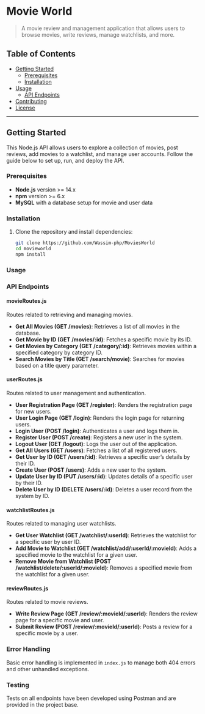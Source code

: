 # Movie World

> A movie review and management application that allows users to browse movies, write reviews, manage watchlists, and more.

## Table of Contents

- [Getting Started](#getting-started)
  - [Prerequisites](#prerequisites)
  - [Installation](#installation)
- [Usage](#usage)
  - [API Endpoints](#api-endpoints)
- [Contributing](#contributing)
- [License](#license)

---

## Getting Started

This Node.js API allows users to explore a collection of movies, post reviews, add movies to a watchlist, and manage user accounts. Follow the guide below to set up, run, and deploy the API.

### Prerequisites

- **Node.js** version >= 14.x
- **npm** version >= 6.x
- **MySQL** with a database setup for movie and user data

### Installation

1. Clone the repository and install dependencies:
   ```bash
   git clone https://github.com/Wassim-php/MoviesWorld
   cd movieworld
   npm install
   ```

### Usage

### API Endpoints

#### movieRoutes.js
Routes related to retrieving and managing movies.

- **Get All Movies (GET /movies)**: Retrieves a list of all movies in the database.
- **Get Movie by ID (GET /movies/:id)**: Fetches a specific movie by its ID.
- **Get Movies by Category (GET /category/:id)**: Retrieves movies within a specified category by category ID.
- **Search Movies by Title (GET /search/movie)**: Searches for movies based on a title query parameter.

#### userRoutes.js
Routes related to user management and authentication.

- **User Registration Page (GET /register)**: Renders the registration page for new users.
- **User Login Page (GET /login)**: Renders the login page for returning users.
- **Login User (POST /login)**: Authenticates a user and logs them in.
- **Register User (POST /create)**: Registers a new user in the system.
- **Logout User (GET /logout)**: Logs the user out of the application.
- **Get All Users (GET /users)**: Fetches a list of all registered users.
- **Get User by ID (GET /users/:id)**: Retrieves a specific user’s details by their ID.
- **Create User (POST /users)**: Adds a new user to the system.
- **Update User by ID (PUT /users/:id)**: Updates details of a specific user by their ID.
- **Delete User by ID (DELETE /users/:id)**: Deletes a user record from the system by ID.

#### watchlistRoutes.js
Routes related to managing user watchlists.

- **Get User Watchlist (GET /watchlist/:userId)**: Retrieves the watchlist for a specific user by user ID.
- **Add Movie to Watchlist (GET /watchlist/add/:userId/:movieId)**: Adds a specified movie to the watchlist for a given user.
- **Remove Movie from Watchlist (POST /watchlist/delete/:userId/:movieId)**: Removes a specified movie from the watchlist for a given user.

#### reviewRoutes.js
Routes related to movie reviews.

- **Write Review Page (GET /review/:movieId/:userId)**: Renders the review page for a specific movie and user.
- **Submit Review (POST /review/:movieId/:userId)**: Posts a review for a specific movie by a user.

### Error Handling
Basic error handling is implemented in `index.js` to manage both 404 errors and other unhandled exceptions.

### Testing

Tests on all endpoints have been developed using Postman and are provided in the project base.